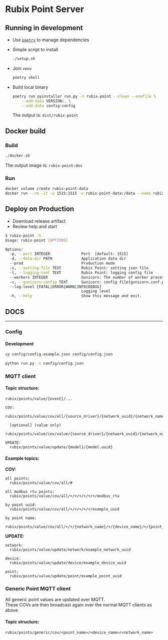 # Rubix Point Server

## Running in development

- Use [`poetry`](https://github.com/python-poetry/poetry) to manage dependencies
- Simple script to install

    ```bash
    ./setup.sh
    ```

- Join `venv`

    ```bash
    poetry shell
    ```

- Build local binary

    ```bash
    poetry run pyinstaller run.py -n rubix-point --clean --onefile \
        --add-data VERSION:. \
        --add-data config:config
    ```

  The output is: `dist/rubix-point`

## Docker build

### Build

```bash
./docker.sh
```

The output image is: `rubix-point:dev`

### Run

```bash
docker volume create rubix-point-data
docker run --rm -it -p 1515:1515 -v rubix-point-data:/data --name rubix-point rubix-point:dev
```

## Deploy on Production

- Download release artifact
- Review help and start

```bash
$ rubix-point -h
Usage: rubix-point [OPTIONS]

Options:
  -p, --port INTEGER              Port  [default: 1515]
  -d, --data-dir PATH             Application data dir
  --prod                          Production mode
  -s, --setting-file TEXT         Rubix Point: setting json file
  -l, --logging-conf TEXT         Rubix Point: logging config file
  --workers INTEGER               Gunicorn: The number of worker processes for handling requests.
  -c, --gunicorn-config TEXT      Gunicorn: config file(gunicorn.conf.py)
  --log-level [FATAL|ERROR|WARN|INFO|DEBUG]
                                  Logging level
  -h, --help                      Show this message and exit.
```


## DOCS
___
### Config

#### Development
```bash
cp config/config.example.json config/config.json

python run.py -s config/config.json
```

### MQTT client
  
#### Topic structure:
```
rubix/points/value/{event}/...
```
```
COV:
  rubix/points/value/cov/all/{source_driver}/{network_uuid}/{network_name}/{device_uuid}/{device_name}/{point_uuid}/{point_name}

  [optional] (value only)
  rubix/points/value/cov/value/{source_driver}/{network_uuid}/{network_name}/{device_uuid}/{device_name}/{point_uuid}/{point_name}

UPDATE:
  rubix/points/value/update/{model}/{model.uuid}
```


#### Example topics:

**COV:**
```
all points:
  rubix/points/value/cov/all/#

all modbus rtu points:
  rubix/points/value/cov/all/+/+/+/+/+/+/modbus_rtu

by point uuid:
  rubix/points/value/cov/all/+/+/+/+/+/example_uuid

by point name:
  rubix/points/value/cov/all/+/+/{network_name}/+/{device_name}/+/{point_name}
```
**UPDATE:**
```
network:
  rubix/points/value/update/network/example_network_uuid

device:
  rubix/points/value/update/device/example_device_uuid

point:
  rubix/points/value/update/point/example_point_uuid
```

### Generic Point MQTT client

All generic point values are updated over MQTT.  
These COVs are then broadcast again over the normal MQTT clients as above
#### Topic structure:
```
rubix/points/generic/cov/<point_name>/<device_name>/<network_name>
```
